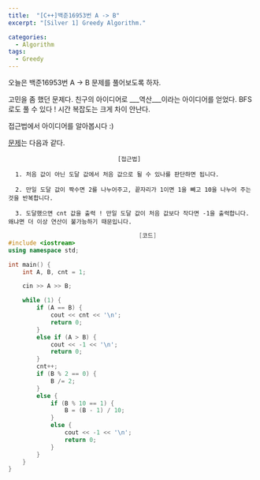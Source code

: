 ```yaml
---
title:  "[C++]백준16953번 A -> B"
excerpt: "[Silver 1] Greedy Algorithm."

categories:
  - Algorithm
tags:
  - Greedy
---
```

오늘은 백준16953번 A -> B 문제를 풀어보도록 하자.

고민을 좀 했던 문제다. 친구의 아이디어로 ___역산___이라는 아이디어를 얻었다. BFS로도 풀 수 있다 ! 시간 복잡도는 크게 차이 안난다.

접근법에서 아이디어를 알아봅시다 :)

[문제](https://www.acmicpc.net/problem/16963)는 다음과 같다.


                                   [접근법]

      1. 처음 값이 아닌 도달 값에서 처음 값으로 될 수 있나를 판단하면 됩니다.
      
      2. 만일 도달 값이 짝수면 2를 나누어주고, 끝자리가 1이면 1을 빼고 10을 나누어 주는 것을 반복합니다. 
      
      3. 도달했으면 cnt 값을 출력 ! 만일 도달 값이 처음 값보다 작다면 -1을 출력합니다. 왜냐면 더 이상 연산이 불가능하기 때문입니다.
      

```c++
                                     [코드]
#include <iostream>
using namespace std;

int main() {
	int A, B, cnt = 1;

	cin >> A >> B;

	while (1) {
		if (A == B) {
			cout << cnt << '\n';
			return 0;
		}
		else if (A > B) {
			cout << -1 << '\n';
			return 0;
		}
		cnt++;
		if (B % 2 == 0) {
			B /= 2;
		}
		else {
			if (B % 10 == 1) {
				B = (B - 1) / 10;
			}
			else {
				cout << -1 << '\n';
				return 0;
			}
		}
	}
}
```
